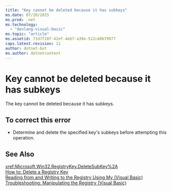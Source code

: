 ```yaml
---
title: "Key cannot be deleted because it has subkeys"
ms.date: 07/20/2015
ms.prod: .net
ms.technology: 
  - "devlang-visual-basic"
ms.topic: "article"
ms.assetid: 71d7f28f-42ef-4eb7-a39e-512c40b79977
caps.latest.revision: 11
author: dotnet-bot
ms.author: dotnetcontent
---
```

# Key cannot be deleted because it has subkeys
The key cannot be deleted because it has subkeys.  
  
## To correct this error  
  
-   Determine and delete the specified key's subkeys before attempting this operation.  
  
## See Also  
 <xref:Microsoft.Win32.RegistryKey.DeleteSubKey%2A>  
 [How to: Delete a Registry Key](../../visual-basic/developing-apps/programming/computer-resources/how-to-delete-a-registry-key.md)  
 [Reading from and Writing to the Registry Using My (Visual Basic)](http://msdn.microsoft.com/library/1309ad05-5bef-401f-970a-2f6455873b79)  
 [Troubleshooting: Manipulating the Registry (Visual Basic)](http://msdn.microsoft.com/library/6ca24f55-3697-4017-b687-9de45858af4c)

